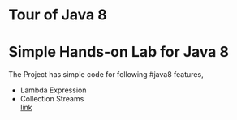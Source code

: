 # Tour of Java 8

# Simple Hands-on Lab for Java 8

The Project has simple code for following #java8 features,

<UL>
  <li>Lambda Expression </li>
  <li>Collection Streams</li>
  <a href="./file01.html">link</a>
</UL>
